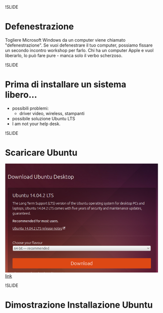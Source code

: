 !SLIDE

# Defenestrazione #

Togliere Microsoft Windows da un computer viene chiamato "defenestrazione".
Se vuoi defenestrare il tuo computer, possiamo fissare
un secondo incontro workshop per farlo. Chi ha un computer Apple e vuol
liberarlo, lo può fare pure - manca solo il verbo scherzoso.

!SLIDE

# Prima di installare un sistema libero...

* possibili problemi:
  * driver video, wireless, stampanti
* possibile soluzione Ubuntu LTS
* I am not your help desk.

!SLIDE

# Scaricare Ubuntu

![Download Ubuntu](download-ubuntu.png) [link](http://www.ubuntu.com/download/desktop)


!SLIDE

# Dimostrazione Installazione Ubuntu
